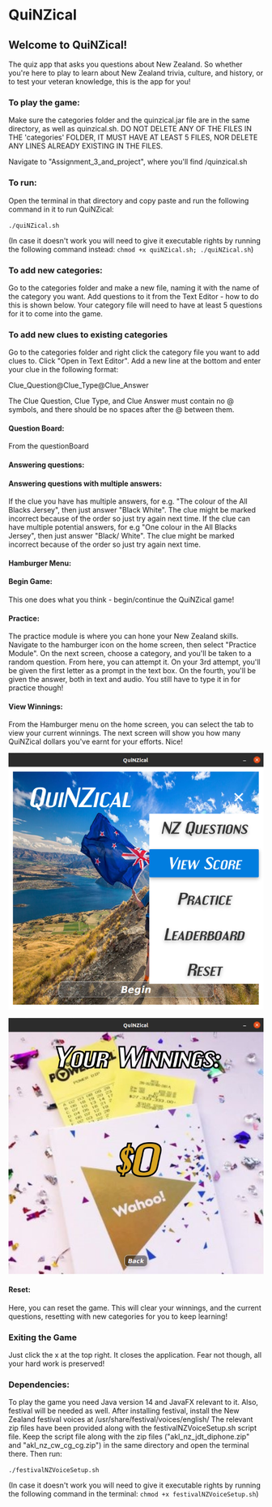 # QuiNZical


## Welcome to QuiNZical!

The quiz app that asks you questions about New Zealand.
So whether you're here to play to learn about New Zealand trivia, culture, and history, or to test your veteran knowledge, this is the app for you!


### To play the game:

Make sure the categories folder and the quinzical.jar file are in the same directory, as well as quinzical.sh.
DO NOT DELETE ANY OF THE FILES IN THE 'categories' FOLDER, IT MUST HAVE AT LEAST 5 FILES, NOR DELETE ANY LINES ALREADY EXISTING IN THE FILES.

Navigate to "Assignment_3_and_project", where you'll find /quinzical.sh

### To run:
Open the terminal in that directory and copy paste and run the following command in it to run QuiNZical:

`./quiNZical.sh`

(In case it doesn't work you will need to give it executable rights by running the following command instead:
 `chmod +x quiNZical.sh; ./quiNZical.sh`)

### To add new categories:

Go to the categories folder and make a new file, naming it with the name of the category you want.
Add questions to it from the Text Editor - how to do this is shown below.
Your category file will need to have at least 5 questions for it to come into the game.


### To add new clues to existing categories

Go to the categories folder and right click the category file you want to add clues to.
Click "Open in Text Editor".
Add a new line at the bottom and enter your clue in the following format:

Clue_Question@Clue_Type@Clue_Answer

The Clue Question, Clue Type, and Clue Answer must contain no @ symbols, and there should be no spaces after the @ between them.


#### Question Board:
From the questionBoard

#### Answering questions:



#### Answering questions with multiple answers:

If the clue you have has multiple answers, for e.g. "The colour of the All Blacks Jersey", then just answer "Black White".
The clue might be marked incorrect because of the order so just try again next time.
If the clue can have multiple potential answers, for e.g "One colour in the All Blacks Jersey", then just answer "Black/ White".
The clue might be marked incorrect because of the order so just try again next time.

#### Hamburger Menu:

#### Begin Game:

This one does what you think - begin/continue the QuiNZical game!

#### Practice:

The practice module is where you can hone your New Zealand skills. Navigate to the hamburger icon on the home screen, then select "Practice Module". On the next screen, choose a category, and you'll be taken to a random question. From here, you can attempt it. On your 3rd attempt, you'll be given the first letter as a prompt in the text box. On the fourth, you'll be given the answer, both in text and audio. You still have to type it in for practice though!

#### View Winnings:

From the Hamburger menu on the home screen, you can select the tab to view your current winnings. The next screen will show you how many QuiNZical dollars you've earnt for your efforts. Nice!

![Image of Winnings Option](README_Images/winnings_option.png)

![Image of Winnings](README_Images/winnings.png)

#### Reset:

Here, you can reset the game. This will clear your winnings, and the current questions, resetting with new categories for you to keep learning!


### Exiting the Game
Just click the x at the top right. It closes the application. Fear not though, all your hard work is preserved!

### Dependencies:

To play the game you need Java version 14 and JavaFX relevant to it.
Also, festival will be needed as well. After installing festival, install the New Zealand festival voices at /usr/share/festival/voices/english/
The relevant zip files have been provided along with the festivalNZVoiceSetup.sh script file.
Keep the script file along with the zip files ("akl_nz_jdt_diphone.zip" and "akl_nz_cw_cg_cg.zip") in the same directory and open the terminal there. Then run:


`./festivalNZVoiceSetup.sh`


(In case it doesn't work you will need to give it executable rights by running the following command in the terminal: `chmod +x festivalNZVoiceSetup.sh`)
